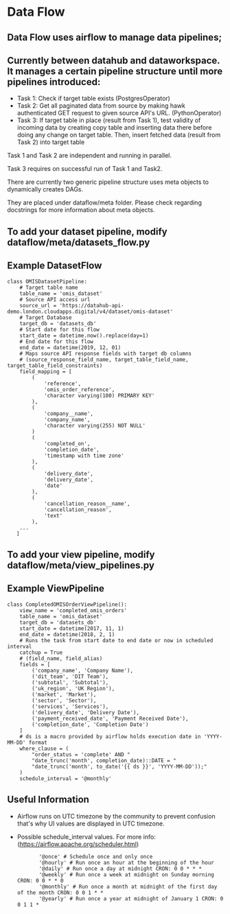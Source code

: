 # Data Flow

## Data Flow uses airflow to manage data pipelines;
## Currently between datahub and dataworkspace. It manages a certain pipeline structure until more pipelines introduced:
- Task 1: Check if target table exists (PostgresOperator)
- Task 2: Get all paginated data from source by making hawk authenticated GET request to given source API's URL. (PythonOperator)
- Task 3: If target table in place (result from Task 1), test validity of incoming data by creating copy table and inserting data there before doing any change on target table. Then, insert fetched data (result from Task 2) into target table

Task 1 and Task 2 are independent and running in parallel.

Task 3 requires on successful run of Task 1 and Task2.

There are currently two generic pipeline structure uses meta objects to dynamically creates DAGs.

They are placed under dataflow/meta folder. Please check regarding docstrings for more information about meta objects.

## To add your dataset pipeline, modify dataflow/meta/datasets_flow.py
## Example DatasetFlow
```
class OMISDatasetPipeline:
    # Target table name
    table_name = 'omis_dataset'
    # Source API access url
    source_url = 'https://datahub-api-demo.london.cloudapps.digital/v4/dataset/omis-dataset'
    # Target Database
    target_db = 'datasets_db'
    # Start date for this flow
    start_date = datetime.now().replace(day=1)
    # End date for this flow
    end_date = datetime(2019, 12, 01)
    # Maps source API response fields with target db columns
    # (source_response_field_name, target_table_field_name, target_table_field_constraints)
    field_mapping = [
        (
            'reference',
            'omis_order_reference',
            'character varying(100) PRIMARY KEY'
        ),
        (
            'company__name',
            'company_name',
            'character varying(255) NOT NULL'
        )
        (
            'completed_on',
            'completion_date',
            'timestamp with time zone'
        ),
        (
            'delivery_date',
            'delivery_date',
            'date'
        ),
        (
            'cancellation_reason__name',
            'cancellation_reason',
            'text'
        ),
	...
   ]
``` 

## To add your view pipeline, modify dataflow/meta/view_pipelines.py
## Example ViewPipeline

```
class CompletedOMISOrderViewPipeline():
    view_name = 'completed_omis_orders'
    table_name = 'omis_dataset'
    target_db = 'datasets_db'
    start_date = datetime(2017, 11, 1)
    end_date = datetime(2018, 2, 1)
    # Runs the task from start date to end date or now in scheduled interval
    catchup = True
    # (field_name, field_alias)
    fields = [
        ('company_name', 'Company Name'),
        ('dit_team', 'DIT Team'),
        ('subtotal', 'Subtotal'),
        ('uk_region', 'UK Region'),
        ('market', 'Market'),
        ('sector', 'Sector'),
        ('services', 'Services'),
        ('delivery_date', 'Delivery Date'),
        ('payment_received_date', 'Payment Received Date'),
        ('completion_date', 'Completion Date')
    ]
    # ds is a macro provided by airflow holds execution date in 'YYYY-MM-DD' format
    where_clause = (
        "order_status = 'complete' AND "
        "date_trunc('month', completion_date)::DATE = "
        "date_trunc('month', to_date('{{ ds }}', 'YYYY-MM-DD'));"
    )
    schedule_interval = '@monthly'
```


## Useful Information
- Airflow runs on UTC timezone by the community to prevent confusion that's why UI values are displayed in UTC timezone.
- Possible schedule_interval values. For more info: (https://airflow.apache.org/scheduler.html)

             '@once' # Schedule once and only once
             '@hourly' # Run once an hour at the beginning of the hour
             '@daily' # Run once a day at midnight CRON: 0 0 * * *
             '@weekly' # Run once a week at midnight on Sunday morning CRON: 0 0 * * 0
             '@monthly' # Run once a month at midnight of the first day of the month CRON: 0 0 1 * *
             '@yearly' # Run once a year at midnight of January 1 CRON: 0 0 1 1 *

